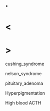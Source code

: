 # .

# <

# >

cushing_syndrome

nelson_syndrome

pituitary_adenoma

Hyperpigmentation

High blood ACTH
